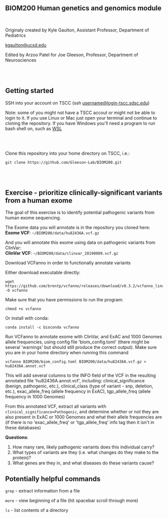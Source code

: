 ## BIOM200 Human genetics and genomics module
<br/>

Originaly created by Kyle Gaulton, Assistant Professor, Department of Pediatrics

kgaulton@ucsd.edu



Edited by Arzoo Patel for Joe Gleeson, Professor, Department of Neurosciences

<br/><br/>

##  Getting started

SSH into your account on TSCC (ssh username@login-tscc.sdsc.edu)

Note: some of you might not have a TSCC accout or might not be able to login to it. If you use Linux or Mac just open your terminal and continue to cloning the repository. If you have Windows you'll need a program to run bash shell on, such as [WSL](https://ubuntu.com/wsl)

<br/><br/>

Clone this repository into your home directory on TSCC, i.e.:

```
git clone https://github.com/Gleeson-Lab/BIOM200.git
```

<br/><br/>


## Exercise - prioritize clinically-significant variants from a human exome

The goal of this exercise is to identify potential pathogenic variants from human exome sequencing.

The Exome data you will annotate is in the repository you cloned here:
**Exome VCF**: `~/BIOM200/data/hu82436A.vcf.gz`

And you will annotate this exome using data on pathogenic variants from ClinVar:  
**ClinVar VCF**: `~/BIOM200/data/clinvar_20190909.vcf.gz`

Download VCFanno in order to functionally annotate variants
  
  Either download executable directly: 
  
  ```
  wget https://github.com/brentp/vcfanno/releases/download/v0.3.2/vcfanno_linux64 -O vcfanno
  ```
    
  Make sure that you have permissions to run the program:
  
  ```
  chmod +x vcfanno
  ```
  
  Or install with conda:
 
  ```
  conda install -c bioconda vcfanno
  ```
  
  

Run VCFanno to annotate exome with ClinVar, and ExAC and 1000 Genomes allele frequencies, using config file 'biom_config.toml' (there might be several 'warnings' but should still produce the correct output).  Make sure you are in your home directory when running this command

  ```
  vcfanno BIOM200/biom_config.toml BIOM200/data/hu82436A.vcf.gz > hu82436A.annot.vcf
  ```

This will add several columns to the INFO field of the VCF in the resulting annotated file 'hu82436A.annot.vcf', including: clinical_significance (benign, pathogenic, etc.), clinical_class (type of variant - snp, deletion, etc.), exac_allele_freq (allele frequency in ExAC), tgp_allele_freq (allele frequency in 1000 Genomes)

From this annotated VCF, extract all variants with `clinical_significance=Pathogenic`, and determine whether or not they are also present in ExAC or 1000 Genomes and what their allele frequencies are (if there is no 'exac_allele_freq' or 'tgp_allele_freq' info tag then it isn't in these databases)

**Questions**: 
1.  How many rare, likely pathogenic variants does this individual carry? 
2.  What types of variants are they (i.e. what changes do they make to the protein)? 
3.  What genes are they in, and what diseases do these variants cause?  

##  Potentially helpful commands

`grep` - extract information from a file 

`more` - view beginning of a file (hit spacebar scroll through more)

`ls` - list contents of a directory


